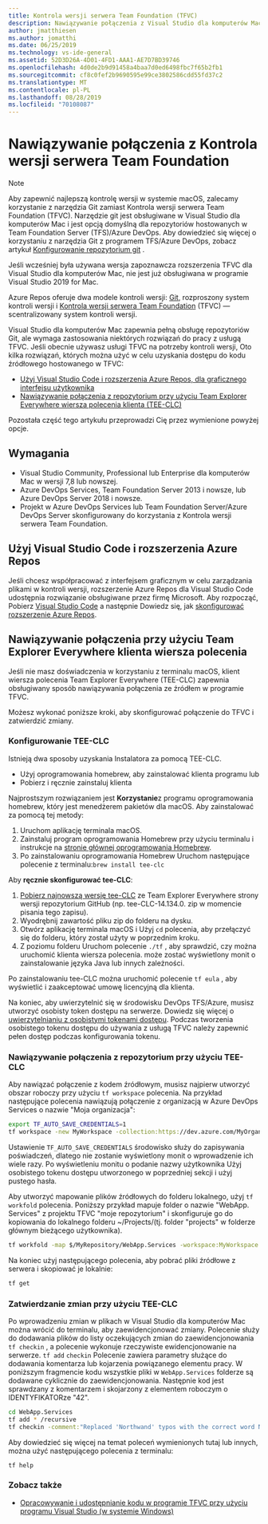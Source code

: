 ```yaml
---
title: Kontrola wersji serwera Team Foundation (TFVC)
description: Nawiązywanie połączenia z Visual Studio dla komputerów Mac Team Foundation Server/Azure DevOps z usługą Kontrola wersji serwera Team Foundation (TFVC).
author: jmatthiesen
ms.author: jomatthi
ms.date: 06/25/2019
ms.technology: vs-ide-general
ms.assetid: 52D3D26A-4D01-4FD1-AAA1-AE7D7BD39746
ms.openlocfilehash: 4d0de2b9d91458a4baa7d0ed6498fbc7f65b2fb1
ms.sourcegitcommit: cf8c0fef2b9690595e99ce3802586cdd55fd37c2
ms.translationtype: MT
ms.contentlocale: pl-PL
ms.lasthandoff: 08/28/2019
ms.locfileid: "70108087"
---
```

# <a name="connecting-to-team-foundation-version-control"></a>Nawiązywanie połączenia z Kontrola wersji serwera Team Foundation

> [!NOTE]
> Aby zapewnić najlepszą kontrolę wersji w systemie macOS, zalecamy korzystanie z narzędzia Git zamiast Kontrola wersji serwera Team Foundation (TFVC). Narzędzie git jest obsługiwane w Visual Studio dla komputerów Mac i jest opcją domyślną dla repozytoriów hostowanych w Team Foundation Server (TFS)/Azure DevOps. Aby dowiedzieć się więcej o korzystaniu z narzędzia Git z programem TFS/Azure DevOps, zobacz artykuł [Konfigurowanie repozytorium git](/visualstudio/mac/set-up-git-repository) .
> 
> Jeśli wcześniej była używana wersja zapoznawcza rozszerzenia TFVC dla Visual Studio dla komputerów Mac, nie jest już obsługiwana w programie Visual Studio 2019 for Mac.

Azure Repos oferuje dwa modele kontroli wersji: [Git](/azure/devops/repos/git/?view=azure-devops), rozproszony system kontroli wersji i [Kontrola wersji serwera Team Foundation](/azure/devops/repos/tfvc/index?view=azure-devops) (TFVC) — scentralizowany system kontroli wersji.

Visual Studio dla komputerów Mac zapewnia pełną obsługę repozytoriów Git, ale wymaga zastosowania niektórych rozwiązań do pracy z usługą TFVC. Jeśli obecnie używasz usługi TFVC na potrzeby kontroli wersji, Oto kilka rozwiązań, których można użyć w celu uzyskania dostępu do kodu źródłowego hostowanego w TFVC:

* [Użyj Visual Studio Code i rozszerzenia Azure Repos, dla graficznego interfejsu użytkownika](#use-visual-studio-code-and-the-azure-repos-extension)
* [Nawiązywanie połączenia z repozytorium przy użyciu Team Explorer Everywhere wiersza polecenia klienta (TEE-CLC)](#connecting-using-the-team-explorer-everywhere-command-line-client)

Pozostała część tego artykułu przeprowadzi Cię przez wymienione powyżej opcje.

## <a name="requirements"></a>Wymagania

* Visual Studio Community, Professional lub Enterprise dla komputerów Mac w wersji 7,8 lub nowszej.
* Azure DevOps Services, Team Foundation Server 2013 i nowsze, lub Azure DevOps Server 2018 i nowsze.
* Projekt w Azure DevOps Services lub Team Foundation Server/Azure DevOps Server skonfigurowany do korzystania z Kontrola wersji serwera Team Foundation.

## <a name="use-visual-studio-code-and-the-azure-repos-extension"></a>Użyj Visual Studio Code i rozszerzenia Azure Repos

Jeśli chcesz współpracować z interfejsem graficznym w celu zarządzania plikami w kontroli wersji, rozszerzenie Azure Repos dla Visual Studio Code udostępnia rozwiązanie obsługiwane przez firmę Microsoft. Aby rozpocząć, Pobierz [Visual Studio Code](https://code.visualstudio.com) a następnie Dowiedz się, jak [skonfigurować rozszerzenie Azure Repos](https://marketplace.visualstudio.com/items?itemName=ms-vsts.team).

## <a name="connecting-using-the-team-explorer-everywhere-command-line-client"></a>Nawiązywanie połączenia przy użyciu Team Explorer Everywhere klienta wiersza polecenia

Jeśli nie masz doświadczenia w korzystaniu z terminalu macOS, klient wiersza polecenia Team Explorer Everywhere (TEE-CLC) zapewnia obsługiwany sposób nawiązywania połączenia ze źródłem w programie TFVC.

Możesz wykonać poniższe kroki, aby skonfigurować połączenie do TFVC i zatwierdzić zmiany.

### <a name="setting-up-the-tee-clc"></a>Konfigurowanie TEE-CLC

Istnieją dwa sposoby uzyskania Instalatora za pomocą TEE-CLC.

* Użyj oprogramowania homebrew, aby zainstalować klienta programu lub
* Pobierz i ręcznie zainstaluj klienta

Najprostszym rozwiązaniem jest **Korzystanie**z programu oprogramowania homebrew, który jest menedżerem pakietów dla macOS. Aby zainstalować za pomocą tej metody:

1. Uruchom aplikację terminala macOS.
1. Zainstaluj program oprogramowania Homebrew przy użyciu terminalu i instrukcje na [stronie głównej oprogramowania Homebrew](https://brew.sh/).
1. Po zainstalowaniu oprogramowania Homebrew Uruchom następujące polecenie z terminalu:`brew install tee-clc`

Aby **ręcznie skonfigurować tee-CLC**:

1. [Pobierz najnowszą wersję tee-CLC](https://github.com/Microsoft/team-explorer-everywhere/releases) ze Team Explorer Everywhere strony wersji repozytorium GitHub (np. tee-CLC-14.134.0. zip w momencie pisania tego zapisu).
1. Wyodrębnij zawartość pliku zip do folderu na dysku.
1. Otwórz aplikację terminala macOS i Użyj `cd` polecenia, aby przełączyć się do folderu, który został użyty w poprzednim kroku.
1. Z poziomu folderu Uruchom polecenie `./tf` , aby sprawdzić, czy można uruchomić klienta wiersza polecenia. może zostać wyświetlony monit o zainstalowanie języka Java lub innych zależności.

Po zainstalowaniu tee-CLC można uruchomić polecenie `tf eula` , aby wyświetlić i zaakceptować umowę licencyjną dla klienta.

Na koniec, aby uwierzytelnić się w środowisku DevOps TFS/Azure, musisz utworzyć osobisty token dostępu na serwerze. Dowiedz się więcej o [uwierzytelnianiu z osobistymi tokenami dostępu](https://docs.microsoft.com/azure/devops/integrate/get-started/authentication/pats?view=azure-devops). Podczas tworzenia osobistego tokenu dostępu do używania z usługą TFVC należy zapewnić pełen dostęp podczas konfigurowania tokenu.

### <a name="using-the-tee-clc-to-connect-to-your-repo"></a>Nawiązywanie połączenia z repozytorium przy użyciu TEE-CLC

Aby nawiązać połączenie z kodem źródłowym, musisz najpierw utworzyć obszar roboczy przy użyciu `tf workspace` polecenia. Na przykład następujące polecenia nawiązują połączenie z organizacją w Azure DevOps Services o nazwie "Moja organizacja": 

```bash
export TF_AUTO_SAVE_CREDENTIALS=1
tf workspace -new MyWorkspace -collection:https://dev.azure.com/MyOrganization
```

Ustawienie `TF_AUTO_SAVE_CREDENTIALS` środowisko służy do zapisywania poświadczeń, dlatego nie zostanie wyświetlony monit o wprowadzenie ich wiele razy. Po wyświetleniu monitu o podanie nazwy użytkownika Użyj osobistego tokenu dostępu utworzonego w poprzedniej sekcji i użyj pustego hasła.

Aby utworzyć mapowanie plików źródłowych do folderu lokalnego, użyj `tf workfold` polecenia. Poniższy przykład mapuje folder o nazwie "WebApp. Services" z projektu TFVC "moje repozytorium" i skonfiguruje go do kopiowania do lokalnego folderu ~/Projects/(tj. folder "projects" w folderze głównym bieżącego użytkownika).

```bash
tf workfold -map $/MyRepository/WebApp.Services -workspace:MyWorkspace ~/Projects/
```

Na koniec użyj następującego polecenia, aby pobrać pliki źródłowe z serwera i skopiować je lokalnie:

```bash
tf get
```

### <a name="committing-changes-using-the-tee-clc"></a>Zatwierdzanie zmian przy użyciu TEE-CLC

Po wprowadzeniu zmian w plikach w Visual Studio dla komputerów Mac można wrócić do terminalu, aby zaewidencjonować zmiany. Polecenie służy do dodawania plików do listy oczekujących zmian do zaewidencjonowania `tf checkin` , a polecenie wykonuje rzeczywiste ewidencjonowanie na serwerze. `tf add` `checkin` Polecenie zawiera parametry służące do dodawania komentarza lub kojarzenia powiązanego elementu pracy. W poniższym fragmencie kodu wszystkie pliki w `WebApp.Services` folderze są dodawane cyklicznie do zaewidencjonowania. Następnie kod jest sprawdzany z komentarzem i skojarzony z elementem roboczym o IDENTYFIKATORze "42".

```bash
cd WebApp.Services
tf add * /recursive
tf checkin -comment:"Replaced 'Northwand' typos with the correct word Northwind" -associate:42
```

Aby dowiedzieć się więcej na temat poleceń wymienionych tutaj lub innych, można użyć następującego polecenia z terminalu:

`tf help`

### <a name="see-also"></a>Zobacz także

- [Opracowywanie i udostępnianie kodu w programie TFVC przy użyciu programu Visual Studio (w systemie Windows)](/azure/devops/repos/tfvc/share-your-code-in-tfvc-vs)